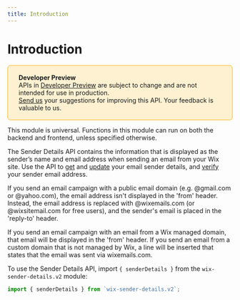 ```yaml
---
title: Introduction
---
```


# Introduction

<div style="background-color: #FEF1D1; padding: 18px 24px; border-radius: 6px; border: 1px solid #FDB10C; box-sizing: border-box; display: inline-block">
    <b>Developer Preview</b>
    <br/>
    <span>APIs in <a href="https://www.wix.com/velo/reference/api-overview/developer-preview">Developer Preview</a> are subject to change and are not intended for use in production.<br/><a href="mailto:velo-preview-feedback@wix.com">Send us</a> your suggestions for improving this API. Your feedback is valuable to us.</span>
</div>


This module is universal. Functions in this module can run on both the backend and frontend, unless specified otherwise.


The Sender Details API contains the information that is displayed as the sender’s name and email address when sending an email from your Wix site. Use the API to [get](/getsenderdetails) and [update](/updatesenderdetails) your email sender details, and [verify](/verifyemail) your sender email address.

If you send an email campaign with a public email domain (e.g. @gmail.com or @yahoo.com), the email address isn't displayed in the 'from' header. Instead, the email address is replaced with @wixemails.com (or @wixsitemail.com for free users), and the sender's email is placed in the 'reply-to' header.

If you send an email campaign with an email from a Wix managed domain, that email will be displayed in the 'from' header. If you send an email from a custom domain that is not managed by Wix, a line will be inserted that states that the email was sent via wixemails.com.

To use the Sender Details API, import `{ senderDetails }` from the `wix-sender-details.v2` module:

```js
import { senderDetails } from `wix-sender-details.v2`; 
```
